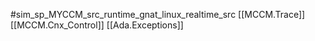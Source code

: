 #sim_sp_MYCCM_src_runtime_gnat_linux_realtime_src
[[MCCM.Trace]]
[[MCCM.Cnx_Control]]
[[Ada.Exceptions]]
